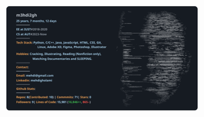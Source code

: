 <a href="https://github.com/m3hdi2gh/m3hdi2gh">
  <picture>
    <img alt="Mehdi Gholami's GitHub Profile README" src="https://raw.githubusercontent.com/m3hdi2gh/m3hdi2gh/main/dark_mode.svg">
  </picture>
</a>
